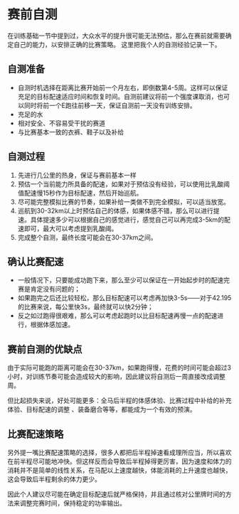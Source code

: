 # 赛前自测

在训练基础一节中提到过，大众水平的提升很可能无法预估，那么在赛前就需要确定自己的能力，以安排正确的比赛策略。
这里把我个人的自测经验记录一下。

## 自测准备

- 自测时机选择在距离比赛开始前一个月左右，即倒数第4-5周。这样可以保证充足的目标配速适应时间和恢复时间。自测前建议将前一个强度课取消，也可以同时将前一个E跑往前移一天，保证自测前一天没有训练安排。
- 充足的水
- 相对安全、不容易受干扰的赛道
- 与比赛基本一致的衣裤、鞋子以及补给

## 自测过程

1. 先进行几公里的热身，保证与赛前基本一样
2. 预估一个当前能力所具备的配速，如果对于预估没有经验，可以使用比乳酸阈值配速慢15秒作为目标配速，然后开始巡航。
3. 尽可能完整模拟比赛的节奏，如果补给一类做不到完全模拟，可以适当放宽。
4. 巡航到30-32km以上时预估自己的体感，如果体感不错，那么可以进行提速。具体提速多少可以根据自己的感觉进行，感觉自己可以再完成3-5km的配速即可，最大可以考虑提到乳酸阈。
5. 完成整个自测，最终长度可能会在30-37km之间。

## 确认比赛配速

- 一般情况下，只要能成功跑下来，那么至少可以保证在一开始起步时的配速完赛是肯定没有问题的；
- 如果跑完之后还比较轻松，那么目标配速可以考虑再加快3-5s——对于42.195的比赛来说，每公里快3s，最终就可以快2分钟；
- 反之如过跑得很艰难，那么可以考虑起跑时以比目标配速再慢一点的配速进行，根据体感加速。

## 赛前自测的优缺点

由于实际可能跑的距离可能会在30-37km，如果跑得慢，花费的时间可能会超过3小时，对训练节奏可能会造成较大的影响，因此建议将自测后一周直接改成调整周。

但比起损失来说，好处可能更多：全马后半程的体感体验、比赛过程中补给的补充体验、目标配速的调整 、装备磨合等等，都能成为一个有效的预演。

## 比赛配速策略

另外提一嘴比赛配速策略的选择，很多人都把后半程掉速看成理所应当，所以喜欢在前半程尽可能地冲快。但这样反而会导致后半程掉得更厉害，因为速度和体力的消耗并不是简单的线性关系，在马配以上速度越快，体能消耗的上升速度也越快，这会导致后半程剩余的体力更少。

因此个人建议尽可能在确定目标配速后就严格保持，并且通过核对公里牌时间的方法来调整完赛时间，保持稳定的功率输出。
